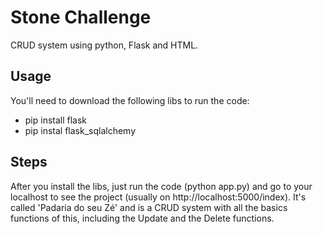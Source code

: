 # Stone Challenge
CRUD system using python, Flask and HTML.


## Usage
You'll need to download the following libs to run the code:
- pip install flask
- pip instal flask_sqlalchemy

## Steps
After you install the libs, just run the code (python app.py) and go to your localhost to see the project (usually on http://localhost:5000/index). It's called 'Padaria do seu Zé' and is a CRUD system with all the basics functions of this, including the Update and the Delete functions.
